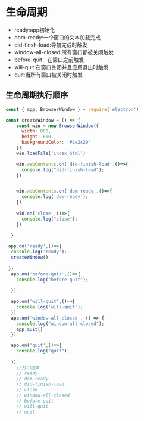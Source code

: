# 生命周期

- ready:app初始化
- dom-ready:一个窗口的文本加载完成
- did-finsh-load:导航完成时触发
- window-all-closed:所有窗口都被关闭触发
- before-quit：在窗口之前触发
- will-quit:在窗口关闭并且应用退出时触发
- quit:当所有窗口被关闭时触发

## 生命周期执行顺序

```js
const { app, BrowserWindow } = require('electron')

const createWindow = () => {
    const win = new BrowserWindow({
      width: 800,
      height: 600,
      backgroundColor: '#2e2c29'
    })
    win.loadFile('index.html')

    win.webContents.on('did-finish-load',()=>{
      console.log("did-finish-load");
    })


    win.webContents.on('dom-ready',()=>{
      console.log('dom-ready');
    })
    
    win.on('close',()=>{
      console.log("close");
    })
   
  }

 app.on('ready',()=>{
  console.log('ready');
  createWindow()
  
 })
  app.on('before-quit',()=>{
    console.log("before-quit");
    
  })

  app.on('will-quit',()=>{
    console.log('will-quit');
  })
  app.on('window-all-closed', () => {
    console.log("window-all-closed");
    app.quit()
  })

  app.on('quit',()=>{
    console.log("quit");
    
  })
    //打印结果
    // ready
    // dom-ready
    // did-finish-load
    // close
    // window-all-closed
    // before-quit
    // will-quit
    // quit

```